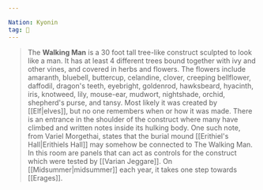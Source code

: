 ```yaml
---

Nation: Kyonin
tag: 🌲
---
```

> The **Walking Man** is a 30 foot tall tree-like construct sculpted to look like a man. It has at least 4 different trees bound together with ivy and other vines, and covered in herbs and flowers. The flowers include amaranth, bluebell, buttercup, celandine, clover, creeping bellflower, daffodil, dragon's teeth, eyebright, goldenrod, hawksbeard, hyacinth, iris, knotweed, lily, mouse-ear, mudwort, nightshade, orchid, shepherd's purse, and tansy. Most likely it was created by [[Elf|elves]], but no one remembers when or how it was made. There is an entrance in the shoulder of the construct where many have climbed and written notes inside its hulking body. One such note, from Variel Morgethai, states that the burial mound [[Erithiel's Hall|Erithiels Hall]] may somehow be connected to The Walking Man. In this room are panels that can act as controls for the construct which were tested by [[Varian Jeggare]]. On [[Midsummer|midsummer]] each year, it takes one step towards [[Erages]].







